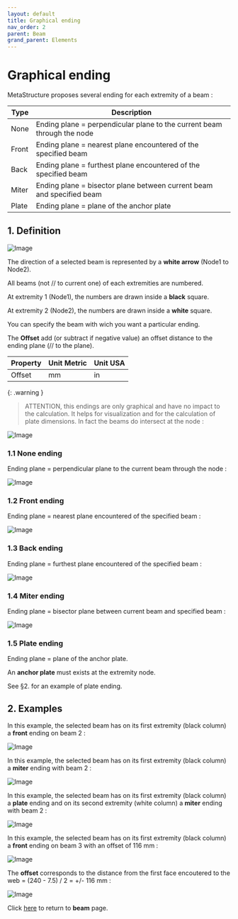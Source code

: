 ```yaml
---
layout: default
title: Graphical ending
nav_order: 2
parent: Beam
grand_parent: Elements
---
```


# Graphical ending

MetaStructure proposes several ending for each extremity of a beam :

| Type | Description |
| -------- | ----------- |
| None | Ending plane = perpendicular plane to the current beam through the node |
| Front | Ending plane = nearest plane encountered of the specified beam |
| Back | Ending plane = furthest plane encountered of the specified beam |
| Miter | Ending plane = bisector plane between current beam and specified beam |
| Plate | Ending plane = plane of the anchor plate |

## 1. Definition

![Image](../../../Images/End12.jpg)

The direction of a selected beam is represented by a **white arrow** (Node1 to Node2).

All beams (not // to current one) of each extremities are numbered.

At extremity 1 (Node1), the numbers are drawn inside a **black** square.

At extremity 2 (Node2), the numbers are drawn inside a **white** square.

You can specify the beam with wich you want a particular ending.

The **Offset** add (or subtract if negative value) an offset distance to the ending plane (// to the plane).

| Property | Unit Metric | Unit USA |
| -------- | ---- | ---- | 
| Offset | mm | in |

{: .warning }
>ATTENTION, this endings are only graphical and have no impact to the calculation. It helps for visualization and for the calculation of plate dimensions. In fact the beams do intersect at the node :

![Image](../../../Images/End10.jpg)

### 1.1 None ending

Ending plane = perpendicular plane to the current beam through the node :

![Image](../../../Images/End1.jpg)

### 1.2 Front ending

Ending plane = nearest plane encountered of the specified beam :

![Image](../../../Images/End2.jpg)

### 1.3 Back ending

Ending plane = furthest plane encountered of the specified beam :

![Image](../../../Images/End3.jpg)

### 1.4 Miter ending

Ending plane = bisector plane between current beam and specified beam :

![Image](../../../Images/End4.jpg)

### 1.5 Plate ending

Ending plane = plane of the anchor plate.

An **anchor plate** must exists at the extremity node.

See §2. for an example of plate ending.

## 2. Examples

In this example, the selected beam has on its first extremity (black column) a **front** ending on beam 2 :

![Image](../../../Images/End5.jpg)

In this example, the selected beam has on its first extremity (black column) a **miter** ending with beam 2 :

![Image](../../../Images/End7.jpg)

In this example, the selected beam has on its first extremity (black column) a **plate** ending and on its second extremity (white column) a **miter** ending with beam 2 :

![Image](../../../Images/End6.jpg)

In this example, the selected beam has on its first extremity (black column) a **front** ending on beam 3 with an offset of 116 mm :

![Image](../../../Images/End9.jpg)

The **offset** corresponds to the distance from the first face encoutered to the web = (240 - 7.5) / 2  = +/- 116 mm :

![Image](../../../Images/End8.jpg)

Click [here](https://documentation.metapiping.com/Structure/Elements/Beam/index.html) to return to **beam** page.